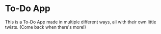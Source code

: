 # To-Do App
This is a To-Do App made in multiple different ways, all with their own little twists. (Come back when there's more!)